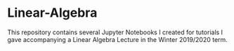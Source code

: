 # Linear-Algebra
This repository contains several Jupyter Notebooks I created for tutorials I gave accompanying a Linear Algebra Lecture in the Winter 2019/2020 term.
